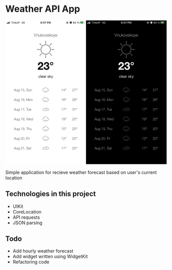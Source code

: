 # Weather API App

<p align="center">
    <img src="/AssetsForReadme/screenshots.jpg" width="550px" />
</p>

Simple application for recieve weather forecast based on user's current location

## Technologies in this project
- UIKit
- CoreLocation 
- API requests
- JSON parsing

## Todo 
- Add hourly weather forecast
- Add widget written using WidgetKit
- Refactoring code


